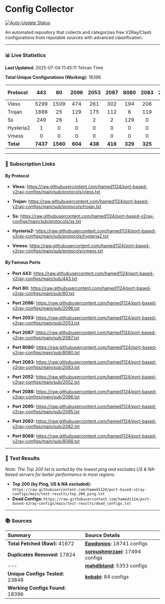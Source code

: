 # Config Collector

[![Auto-Update Status](https://github.com/hamed1124/port-based-v2ray-configs/actions/workflows/main.yml/badge.svg)](https://github.com/hamed1124/port-based-v2ray-configs/actions/workflows/main.yml)

An automated repository that collects and categorizes free V2Ray/Clash configurations from reputable sources with advanced classification.

---

### 📊 Live Statistics

**Last Updated:** 2025-07-04 11:45:11 Tehran Time

**Total Unique Configurations (Working):** 18396

| Protocol | 443 | 80 | 2096 | 2053 | 2087 | 8080 | 2083 | 2052 | 2086 | 2095 | 2082 | 8088 | Other Ports | Total |
|:---| :---: | :---: | :---: | :---: | :---: | :---: | :---: | :---: | :---: | :---: | :---: | :---: |:---:|:---:|
| Vless | 5299 | 1509 | 474 | 261 | 302 | 194 | 206 | 144 | 119 | 119 | 89 | 1 | 5421 | **14138** |
| Trojan | 1888 | 25 | 129 | 175 | 112 | 6 | 119 | 0 | 1 | 0 | 0 | 0 | 506 | **2961** |
| Ss | 249 | 26 | 1 | 2 | 2 | 129 | 0 | 0 | 0 | 0 | 0 | 0 | 884 | **1293** |
| Hysteria2 | 1 | 0 | 0 | 0 | 0 | 0 | 0 | 0 | 0 | 0 | 0 | 0 | 2 | **3** |
| Vmess | 0 | 0 | 0 | 0 | 0 | 0 | 0 | 0 | 0 | 0 | 0 | 0 | 1 | **1** |
| **Total** | **7437** | **1560** | **604** | **438** | **416** | **329** | **325** | **144** | **120** | **119** | **89** | **1** | **6814** | **18396** |

---

### 🚀 Subscription Links

#### By Protocol

- **Vless:**
  https://raw.githubusercontent.com/hamed1124/port-based-v2ray-configs/main/sub/protocols/vless.txt

- **Trojan:**
  https://raw.githubusercontent.com/hamed1124/port-based-v2ray-configs/main/sub/protocols/trojan.txt

- **Ss:**
  https://raw.githubusercontent.com/hamed1124/port-based-v2ray-configs/main/sub/protocols/ss.txt

- **Hysteria2:**
  https://raw.githubusercontent.com/hamed1124/port-based-v2ray-configs/main/sub/protocols/hysteria2.txt

- **Vmess:**
  https://raw.githubusercontent.com/hamed1124/port-based-v2ray-configs/main/sub/protocols/vmess.txt

#### By Famous Ports

- **Port 443:**
  https://raw.githubusercontent.com/hamed1124/port-based-v2ray-configs/main/sub/443.txt

- **Port 80:**
  https://raw.githubusercontent.com/hamed1124/port-based-v2ray-configs/main/sub/80.txt

- **Port 2096:**
  https://raw.githubusercontent.com/hamed1124/port-based-v2ray-configs/main/sub/2096.txt

- **Port 2053:**
  https://raw.githubusercontent.com/hamed1124/port-based-v2ray-configs/main/sub/2053.txt

- **Port 2087:**
  https://raw.githubusercontent.com/hamed1124/port-based-v2ray-configs/main/sub/2087.txt

- **Port 8080:**
  https://raw.githubusercontent.com/hamed1124/port-based-v2ray-configs/main/sub/8080.txt

- **Port 2083:**
  https://raw.githubusercontent.com/hamed1124/port-based-v2ray-configs/main/sub/2083.txt

- **Port 2052:**
  https://raw.githubusercontent.com/hamed1124/port-based-v2ray-configs/main/sub/2052.txt

- **Port 2086:**
  https://raw.githubusercontent.com/hamed1124/port-based-v2ray-configs/main/sub/2086.txt

- **Port 2095:**
  https://raw.githubusercontent.com/hamed1124/port-based-v2ray-configs/main/sub/2095.txt

- **Port 2082:**
  https://raw.githubusercontent.com/hamed1124/port-based-v2ray-configs/main/sub/2082.txt

- **Port 8088:**
  https://raw.githubusercontent.com/hamed1124/port-based-v2ray-configs/main/sub/8088.txt

---

### 🧪 Test Results
*Note: The Top 200 list is sorted by the lowest ping and excludes US & NA-based servers for better performance in most regions.*

- **Top 200 (by Ping, US & NA excluded):** `https://raw.githubusercontent.com/hamed1124/port-based-v2ray-configs/main/test-results/top_200_ping.txt`
- **Dead Configs:** `https://raw.githubusercontent.com/hamed1124/port-based-v2ray-configs/main/test-results/dead_configs.txt`

---

### 📚 Sources

| Summary | Source Details |
|:---|:---|
| **Total Fetched (Raw):** 41672 | **[Epodonios](https://github.com/Epodonios/v2ray-configs):** 18741 configs |
| **Duplicates Removed:** 17824 | **[soroushmirzaei](https://github.com/soroushmirzaei/telegram-configs-collector):** 17494 configs |
| --- | **[mahdibland](https://github.com/mahdibland/V2RayAggregator):** 5353 configs |
| **Unique Configs Tested:** 23848 | **[kobabi](https://github.com/liketolivefree/kobabi):** 84 configs |
| **Working Configs Found:** 18396 |  |
